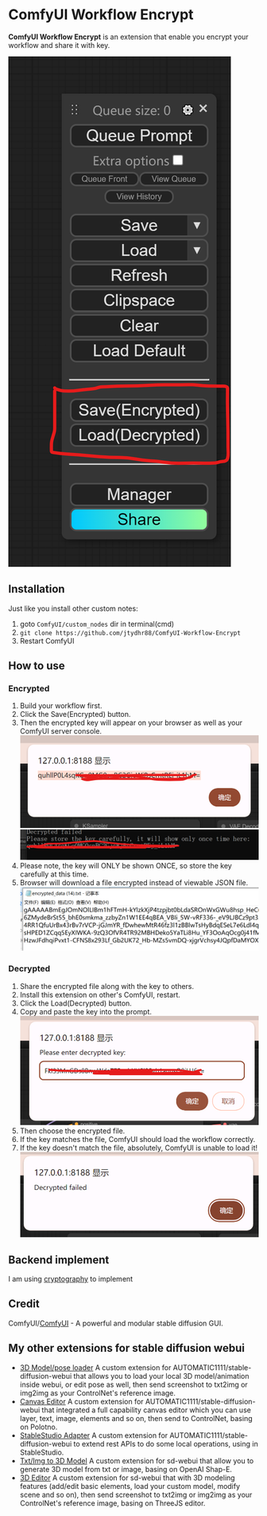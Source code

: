 # ComfyUI Workflow Encrypt

**ComfyUI Workflow Encrypt** is an extension that enable you encrypt your workflow and share it with key.

![overall](doc/overall.png)

## Installation

Just like you install other custom notes:

1. goto `ComfyUI/custom_nodes` dir in terminal(cmd)
2. `git clone https://github.com/jtydhr88/ComfyUI-Workflow-Encrypt`
3. Restart ComfyUI

## How to use

### Encrypted
1. Build your workflow first.
2. Click the Save(Encrypted) button.
3. Then the encrypted key will appear on your browser as well as your ComfyUI server console.![overall](doc/browser-key.png)![overall](doc/console-key.png)
4. Please note, the key will ONLY be shown ONCE, so store the key carefully at this time.
5. Browser will download a file encrypted instead of viewable JSON file. ![overall](doc/encryption-data.png)

### Decrypted
1. Share the encrypted file along with the key to others.
2. Install this extension on other's ComfyUI, restart.
3. Click the Load(Decrypted) button.
4. Copy and paste the key into the prompt.![overall](doc/prompt.png)
5. Then choose the encrypted file.
6. If the key matches the file, ComfyUI should load the workflow correctly.
7. If the key doesn't match the file, absolutely, ComfyUI is unable to load it!![overall](doc/failed.png)

## Backend implement
I am using [cryptography](https://cryptography.io/en/latest/) to implement

## Credit
ComfyUI/[ComfyUI](https://github.com/comfyanonymous/ComfyUI) - A powerful and modular stable diffusion GUI.

## My other extensions for stable diffusion webui
- [3D Model/pose loader](https://github.com/jtydhr88/sd-3dmodel-loader) A custom extension for AUTOMATIC1111/stable-diffusion-webui that allows you to load your local 3D model/animation inside webui, or edit pose as well, then send screenshot to txt2img or img2img as your ControlNet's reference image.
- [Canvas Editor](https://github.com/jtydhr88/sd-canvas-editor) A custom extension for AUTOMATIC1111/stable-diffusion-webui that integrated a full capability canvas editor which you can use layer, text, image, elements and so on, then send to ControlNet, basing on Polotno.
- [StableStudio Adapter](https://github.com/jtydhr88/sd-webui-StableStudio) A custom extension for AUTOMATIC1111/stable-diffusion-webui to extend rest APIs to do some local operations, using in StableStudio.
- [Txt/Img to 3D Model](https://github.com/jtydhr88/sd-webui-txt-img-to-3d-model) A custom extension for sd-webui that allow you to generate 3D model from txt or image, basing on OpenAI Shap-E.
- [3D Editor](https://github.com/jtydhr88/sd-webui-3d-editor) A custom extension for sd-webui that with 3D modeling features (add/edit basic elements, load your custom model, modify scene and so on), then send screenshot to txt2img or img2img as your ControlNet's reference image, basing on ThreeJS editor.
